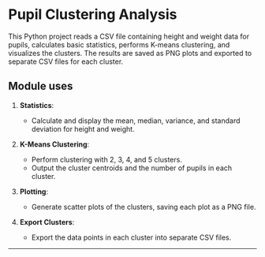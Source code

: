 # Pupil Clustering Analysis

This Python project reads a CSV file containing height and weight data for pupils, calculates basic statistics, performs K-means clustering, and visualizes the clusters. The results are saved as PNG plots and exported to separate CSV files for each cluster.

## Module uses

1. **Statistics**:
   - Calculate and display the mean, median, variance, and standard deviation for height and weight.

2. **K-Means Clustering**:
   - Perform clustering with 2, 3, 4, and 5 clusters.
   - Output the cluster centroids and the number of pupils in each cluster.

3. **Plotting**:
   - Generate scatter plots of the clusters, saving each plot as a PNG file.

4. **Export Clusters**:
   - Export the data points in each cluster into separate CSV files.

---




